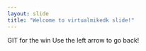 ```yaml
---
layout: slide
title: "Welcome to virtualmikedk slide!"
---
```

GIT for the win
Use the left arrow to go back!